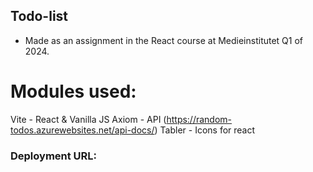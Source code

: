 ## Todo-list

- Made as an assignment in the React course at Medieinstitutet Q1 of 2024.

# Modules used:

Vite - React & Vanilla JS
Axiom - API (https://random-todos.azurewebsites.net/api-docs/)
Tabler - Icons for react

### Deployment URL:
